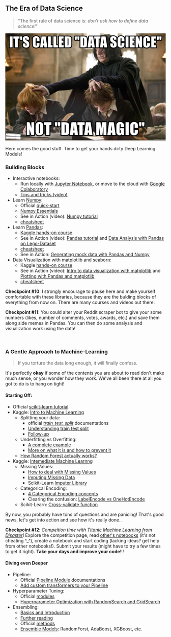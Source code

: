 ## The Era of Data Science
> "The first rule of data science is: _don’t ask how to define data science!_"

<p align="center">
  <img src="https://github.com/keivanipchihagh/machinelearning-roadmap/blob/master/images/data-science.jpg?raw=true" width="600" />
</p>

Here comes the good stuff. Time to get your hands dirty Deep Learning Models!

### Building Blocks
- Interactive notebooks:
  - Run locally with [Jupyter Notebook](https://jupyter.org/install), or move to the cloud with [Google Colaboratory](https://research.google.com/colaboratory/)
  - [Tips and tricks (video)](https://www.youtube.com/watch?v=YuWZNV4BkkY&list=PLFCB5Dp81iNVmuoGIqcT5oF4K-7kTI5vp&index=3)
- Learn [Numpy](https://numpy.org/):
  - Official [quick-start](https://numpy.org/devdocs/user/quickstart.html)
  - [Numpy Essentials](https://towardsdatascience.com/numpy-essentials-for-data-science-25dc39fae39)
  - See in Action (video): [Numpy tutorial](https://www.youtube.com/watch?v=GB9ByFAIAH4&list=PLFCB5Dp81iNVmuoGIqcT5oF4K-7kTI5vp&index=8)    
  - [cheatsheet](https://assets.datacamp.com/blog_assets/Numpy_Python_Cheat_Sheet.pdf)
- Learn [Pandas](https://pandas.pydata.org/):
  - [Kaggle hands-on course](https://www.kaggle.com/learn/pandas)
  - See in Action (video): [Pandas tutorial](https://www.youtube.com/watch?v=vmEHCJofslg&list=PLFCB5Dp81iNVmuoGIqcT5oF4K-7kTI5vp&index=2) and [Data Analysis with Pandas on Lego-Dataset](https://www.youtube.com/watch?v=BzQDi4D0B_M&list=PLFCB5Dp81iNVmuoGIqcT5oF4K-7kTI5vp&index=18)
  - [cheatsheet](https://pandas.pydata.org/Pandas_Cheat_Sheet.pdf)
  - See in Action: [Generating mock data with Pandas and Numpy](https://www.youtube.com/watch?v=VJBY2eVtf7o&list=PLFCB5Dp81iNVmuoGIqcT5oF4K-7kTI5vp&index=10)
- Data Visualization with [matplotlib](https://matplotlib.org/) and [seaborn](https://seaborn.pydata.org/):
  - Kaggle [hands-on course](https://www.kaggle.com/learn/data-visualization)
  - See in Action (video): [Intro to data visualization with matplotlib](https://www.youtube.com/watch?v=DAQNHzOcO5A&list=PLFCB5Dp81iNVmuoGIqcT5oF4K-7kTI5vp&index=4) and [Plotting with Pandas and matplotlib](https://www.youtube.com/watch?v=0P7QnIQDBJY)
  - [cheatsheet](https://matplotlib.org/cheatsheets/cheatsheets.pdf)

**Checkpoint #10**: I strongly encourage to pause here and make yourself comfortable with these libraries, because they are the bulding blocks of everything from now on. There are many courses and videos out there.

**Checkpoint #11**: You could alter your Reddit scraper bot to give your some numbers (likes, number of comments, votes, awards, etc.) and save them along side memes in Pandas. You can then do some analysis and visualization work using the data!

<br />

### A Gentle Approach to Machine-Learning
> If you torture the data long enough, it will finally confess.

It's perfectly **okay** if some of the contents you are about to read don't make much sense, or you wonder how they work. We've all been there at all you got to do is to hang on tight!

#### Starting Off: 
- Official [scikit-learn tutorial](https://scikit-learn.org/stable/tutorial/index.html)
- Kaggle: [Intro to Machine Learning](https://www.kaggle.com/learn/intro-to-machine-learning)
  - Splitting your data:
    - official [_train_test_split_](https://scikit-learn.org/stable/modules/generated/sklearn.model_selection.train_test_split.html) documentations
    - [Understanding train test split](https://towardsdatascience.com/understanding-train-test-split-scikit-learn-python-ea676d5e3d1)
    - [Follow-up](https://realpython.com/train-test-split-python-data/)
  - Underfitting vs Overfitting:
    - [A complete example](https://towardsdatascience.com/overfitting-vs-underfitting-a-complete-example-d05dd7e19765)
    - [More on what it is and how to prevent it](https://elitedatascience.com/overfitting-in-machine-learning#how-to-detect)
  - [How Random Forest actually works?](https://towardsdatascience.com/understanding-random-forest-58381e0602d2)
- Kaggle: [Intemediate Machine Learnng](https://www.kaggle.com/learn/intermediate-machine-learning)
  - Missing Values:
    - [How to deal with Missing Values](https://towardsdatascience.com/6-different-ways-to-compensate-for-missing-values-data-imputation-with-examples-6022d9ca0779)
    - [Imputing Missing Data](https://www.theanalysisfactor.com/seven-ways-to-make-up-data-common-methods-to-imputing-missing-data)
    - Scikit-Learn [Imputer Library](https://scikit-learn.org/stable/modules/impute.html)
  - Categorical Encoding:
    - [4 Categorical Encoding concepts](https://towardsdatascience.com/4-categorical-encoding-concepts-to-know-for-data-scientists-e144851c6383)
    - Clearing the confusion: [LabelEncode vs OneHotEncode](https://datascience.stackexchange.com/questions/9443/when-to-use-one-hot-encoding-vs-labelencoder-vs-dictvectorizor)
  - Scikit-Learn: [Cross-validate function](https://scikit-learn.org/stable/modules/generated/sklearn.model_selection.cross_validate.html)

By now, you probably have tons of questions and are panicing! That's good news, let's get into action and see how it's really done..

**Checkpoint #12**: _Compeition time with [Titanic Machine Learning from Disaster](https://www.kaggle.com/c/titanic)_! Explore the competition page, read [other's notebooks](https://www.kaggle.com/competitions/titanic/code?competitionId=3136&sortBy=voteCount) (it's not cheating ^_^), create a notebook and start coding (lacking ideas? get help from other notebooks!). Submit your results (might have to try a few times to get it right). **Take your days and improve your code**!!!

#### Diving even Deeper
  - Pipeline:
    - Official [Pipeline Module](https://scikit-learn.org/stable/modules/generated/sklearn.pipeline.Pipeline.html) documentations
    - [Add custom transformers to your Pipeline](https://towardsdatascience.com/pipelines-custom-transformers-in-scikit-learn-the-step-by-step-guide-with-python-code-4a7d9b068156)
  - Hyperparameter Tuning:
    - Official [modules](https://scikit-learn.org/stable/modules/grid_search.html)
    - [Hyperparameter Optimization with RandomSearch and GridSearch](https://machinelearningmastery.com/hyperparameter-optimization-with-random-search-and-grid-search/)
  - Ensembling:
    - [Basics and Introduction](https://builtin.com/machine-learning/ensemble-model)
    - [Further reading](https://machinelearningmastery.com/tour-of-ensemble-learning-algorithms/)
    - Official [methods](https://scikit-learn.org/stable/modules/ensemble.html)
    - [Ensemble Models](https://towardsdatascience.com/ensemble-models-5a62d4f4cb0c): RandomForst, AdaBoost, XGBoost, etc.